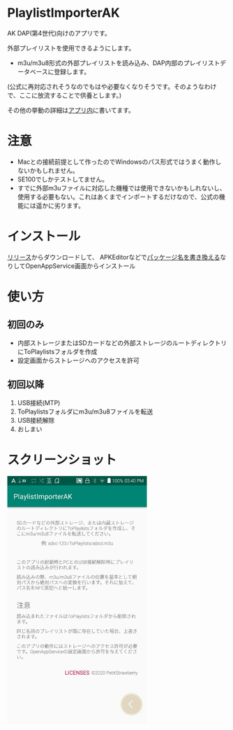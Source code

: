 # PlaylistImporterAK
AK DAP(第4世代)向けのアプリです。

外部プレイリストを使用できるようにします。
- m3u/m3u8形式の外部プレイリストを読み込み、DAP内部のプレイリストデータベースに登録します。

(公式に再対応されそうなのでもはや必要なくなりそうです。そのようなわけで、ここに放流することで供養とします。)

その他の挙動の詳細は[アプリ内](#スクリーンショット)に書いてます。

# 注意
- Macとの接続前提として作ったのでWindowsのパス形式ではうまく動作しないかもしれません。
- SE100でしかテストしてません。
- すでに外部m3uファイルに対応した機種では使用できないかもしれないし、使用する必要もない。これはあくまでインポートするだけなので、公式の機能には遥かに劣ります。

# インストール
[リリース](https://github.com/PetitStrawberry/PlaylistImporterAK/releases)からダウンロードして、
APKEditorなどで[パッケージ名を書き換える](https://gist.github.com/PetitStrawberry/c7477b1c0f6d0faa845c9cff841440f1)なりしてOpenAppService画面からインストール


# 使い方
## 初回のみ
- 内部ストレージまたはSDカードなどの外部ストレージのルートディレクトリにToPlaylistsフォルダを作成
- 設定画面からストレージへのアクセスを許可

## 初回以降
1. USB接続(MTP)
2. ToPlaylistsフォルダにm3u/m3u8ファイルを転送
3. USB接続解除
4. おしまい

# スクリーンショット
<img src="screenshot.jpg" alt="screenshot" width="320"/>

